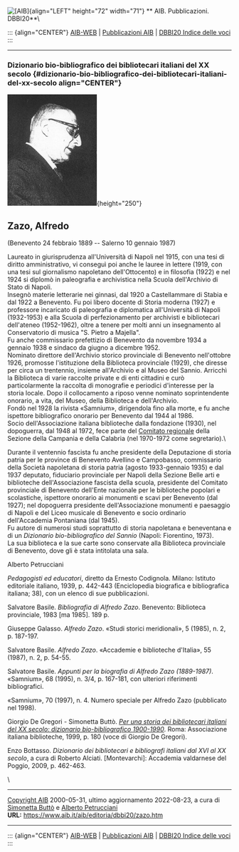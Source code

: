 ![\[AIB\]](/aib/wi/aibv72.gif){align="LEFT" height="72" width="71"}
** AIB. Pubblicazioni. DBBI20**\

::: {align="CENTER"}
[AIB-WEB](/) \| [Pubblicazioni AIB](/pubblicazioni/) \| [DBBI20 Indice
delle voci](dbbi20.htm)
:::

------------------------------------------------------------------------

### Dizionario bio-bibliografico dei bibliotecari italiani del XX secolo {#dizionario-bio-bibliografico-dei-bibliotecari-italiani-del-xx-secolo align="CENTER"}

![\[Ritratto\]](zazo.gif){height="250"}

## Zazo, Alfredo

(Benevento 24 febbraio 1889 -- Salerno 10 gennaio 1987)

Laureato in giurisprudenza all\'Università di Napoli nel 1915, con una
tesi di diritto amministrativo, vi conseguì poi anche le lauree in
lettere (1919, con una tesi sul giornalismo napoletano dell\'Ottocento)
e in filosofia (1922) e nel 1924 si diplomò in paleografia e
archivistica nella Scuola dell\'Archivio di Stato di Napoli.\
Insegnò materie letterarie nei ginnasi, dal 1920 a Castellammare di
Stabia e dal 1922 a Benevento. Fu poi libero docente di Storia moderna
(1927) e professore incaricato di paleografia e diplomatica
all\'Università di Napoli (1932-1953) e alla Scuola di perfezionamento
per archivisti e bibliotecari dell\'ateneo (1952-1962), oltre a tenere
per molti anni un insegnamento al Conservatorio di musica \"S. Pietro a
Majella\".\
Fu anche commissario prefettizio di Benevento da novembre 1934 a gennaio
1938 e sindaco da giugno a dicembre 1952.\
Nominato direttore dell\'Archivio storico provinciale di Benevento
nell\'ottobre 1926, promosse l\'istituzione della Biblioteca provinciale
(1929), che diresse per circa un trentennio, insieme all\'Archivio e al
Museo del Sannio. Arricchì la Biblioteca di varie raccolte private e di
enti cittadini e curò particolarmente la raccolta di monografie e
periodici d\'interesse per la storia locale. Dopo il collocamento a
riposo venne nominato soprintendente onorario, a vita, del Museo, della
Biblioteca e dell\'Archivio.\
Fondò nel 1928 la rivista «Samnium», dirigendola fino alla morte, e fu
anche ispettore bibliografico onorario per Benevento dal 1944 al 1986.\
Socio dell\'Associazione italiana biblioteche dalla fondazione (1930),
nel dopoguerra, dal 1948 al 1972, fece parte del [Comitato
regionale](/aib/stor/sezioni/cam.htm) della Sezione della Campania e
della Calabria (nel 1970-1972 come segretario).\

Durante il ventennio fascista fu anche presidente della Deputazione di
storia patria per le province di Benevento Avellino e Campobasso,
commissario della Società napoletana di storia patria (agosto
1933-gennaio 1935) e dal 1937 deputato, fiduciario provinciale per
Napoli della Sezione Belle arti e biblioteche dell\'Associazione
fascista della scuola, presidente del Comitato provinciale di Benevento
dell\'Ente nazionale per le biblioteche popolari e scolastiche,
ispettore onorario ai monumenti e scavi per Benevento (dal 1927); nel
dopoguerra presidente dell\'Associazione monumenti e paesaggio di Napoli
e del Liceo musicale di Benevento e socio ordinario dell\'Accademia
Pontaniana (dal 1945).\
Fu autore di numerosi studi soprattutto di storia napoletana e
beneventana e di un *Dizionario bio-bibliografico del Sannio* (Napoli:
Fiorentino, 1973).\
La sua biblioteca e la sue carte sono conservate alla Biblioteca
provinciale di Benevento, dove gli è stata intitolata una sala.

Alberto Petrucciani

*Pedagogisti ed educatori*, diretto da Ernesto Codignola. Milano:
Istituto editoriale italiano, 1939, p. 442-443 (Enciclopedia biografica
e bibliografica italiana; 38), con un elenco di sue pubblicazioni.

Salvatore Basile. *Bibliografia di Alfredo Zazo*. Benevento: Biblioteca
provinciale, 1983 \[ma 1985\]. 189 p.

Giuseppe Galasso. *Alfredo Zazo*. «Studi storici meridionali», 5 (1985),
n. 2, p. 187-197.

Salvatore Basile. *Alfredo Zazo*. «Accademie e biblioteche d\'Italia»,
55 (1987), n. 2, p. 54-55.

Salvatore Basile. *Appunti per la biografia di Alfredo Zazo
(1889-1987)*. «Samnium», 68 (1995), n. 3/4, p. 167-181, con ulteriori
riferimenti bibliografici.

«Samnium», 70 (1997), n. 4. Numero speciale per Alfredo Zazo (pubblicato
nel 1998).

Giorgio De Gregori - Simonetta Buttò. [*Per una storia dei bibliotecari
italiani del XX secolo: dizionario bio-bibliografico
1900-1990*](/aib/editoria/pub065.htm). Roma: Associazione italiana
biblioteche, 1999, p. 180 (voce di Giorgio De Gregori).

Enzo Bottasso. *Dizionario dei bibliotecari e bibliografi italiani dal
XVI al XX secolo*, a cura di Roberto Alciati. \[Montevarchi\]: Accademia
valdarnese del Poggio, 2009, p. 462-463.

\

------------------------------------------------------------------------

[Copyright AIB](/su-questo-sito/dichiarazione-di-copyright-aib-web/)
2000-05-31, ultimo aggiornamento 2022-08-23, a cura di [Simonetta
Buttò](/aib/redazione3.htm) e [Alberto
Petrucciani](/su-questo-sito/redazione-aib-web/)\
**URL:** https://www.aib.it/aib/editoria/dbbi20/zazo.htm

------------------------------------------------------------------------

::: {align="CENTER"}
[AIB-WEB](/) \| [Pubblicazioni AIB](/pubblicazioni/) \| [DBBI20 Indice
delle voci](dbbi20.htm)
:::

